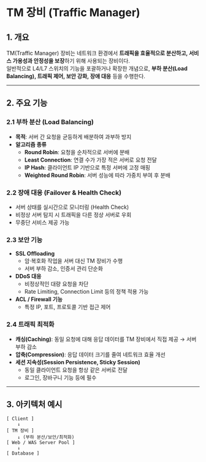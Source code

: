 # TM 장비 (Traffic Manager)

## 1. 개요
TM(Traffic Manager) 장비는 네트워크 환경에서 **트래픽을 효율적으로 분산하고, 서비스 가용성과 안정성을 보장**하기 위해 사용되는 장비이다.  
일반적으로 L4/L7 스위치의 기능을 포괄하거나 확장한 개념으로, **부하 분산(Load Balancing), 트래픽 제어, 보안 강화, 장애 대응** 등을 수행한다.  

---

## 2. 주요 기능

### 2.1 부하 분산 (Load Balancing)
- **목적**: 서버 간 요청을 균등하게 배분하여 과부하 방지  
- **알고리즘 종류**
  - **Round Robin**: 요청을 순차적으로 서버에 분배
  - **Least Connection**: 연결 수가 가장 적은 서버로 요청 전달
  - **IP Hash**: 클라이언트 IP 기반으로 특정 서버에 고정 매핑
  - **Weighted Round Robin**: 서버 성능에 따라 가중치 부여 후 분배

### 2.2 장애 대응 (Failover & Health Check)
- 서버 상태를 실시간으로 모니터링 (Health Check)
- 비정상 서버 탐지 시 트래픽을 다른 정상 서버로 우회
- 무중단 서비스 제공 가능

### 2.3 보안 기능
- **SSL Offloading**
  - 암·복호화 작업을 서버 대신 TM 장비가 수행
  - 서버 부하 감소, 인증서 관리 단순화
- **DDoS 대응**
  - 비정상적인 대량 요청을 차단
  - Rate Limiting, Connection Limit 등의 정책 적용 가능
- **ACL / Firewall 기능**
  - 특정 IP, 포트, 프로토콜 기반 접근 제어

### 2.4 트래픽 최적화
- **캐싱(Caching)**: 동일 요청에 대해 응답 데이터를 TM 장비에서 직접 제공 → 서버 부하 감소
- **압축(Compression)**: 응답 데이터 크기를 줄여 네트워크 효율 개선
- **세션 지속성(Session Persistence, Sticky Session)**
  - 동일 클라이언트 요청을 항상 같은 서버로 전달
  - 로그인, 장바구니 기능 등에 필수

---

## 3. 아키텍처 예시

```text
[ Client ]
    ↓
[ TM 장비 ]
    ↓ (부하 분산/보안/최적화)
[ Web / WAS Server Pool ]
    ↓
[ Database ]
